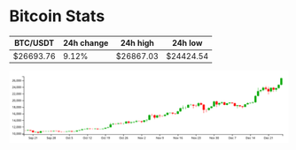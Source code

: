 # Bitcoin Stats

BTC/USDT|24h change|24h high|24h low|
|---|---|---|---|
|$26693.76|9.12%|$26867.03|$24424.54|

<img src="./chart.svg">
